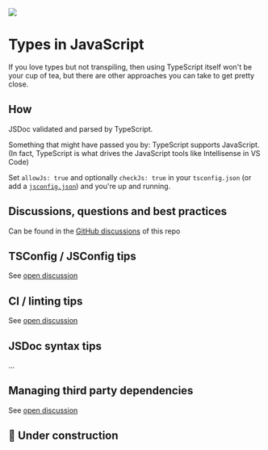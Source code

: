 ![](https://repository-images.githubusercontent.com/319930104/c9855880-409b-11eb-9ba4-dbe674e21163)

# Types in JavaScript

If you love types but not transpiling, then using TypeScript itself won't be your cup of tea, but there are other approaches you can take to get pretty close.

## How

JSDoc validated and parsed by TypeScript.

Something that might have passed you by: TypeScript supports JavaScript. (In fact, TypeScript is what drives the JavaScript tools like Intellisense in VS Code)

Set `allowJs: true` and optionally `checkJs: true` in your `tsconfig.json` (or add a [`jsconfig.json`](https://code.visualstudio.com/docs/languages/jsconfig)) and you're up and running.

## Discussions, questions and best practices

Can be found in the [GitHub discussions](https://github.com/voxpelli/types-in-js/discussions) of this repo

## TSConfig / JSConfig tips

See [open discussion](https://github.com/voxpelli/types-in-js/discussions/2)

## CI / linting tips

See [open discussion](https://github.com/voxpelli/types-in-js/discussions/3)

## JSDoc syntax tips

...

## Managing third party dependencies

See [open discussion](https://github.com/voxpelli/types-in-js/discussions/7)

## 🚧 Under construction
